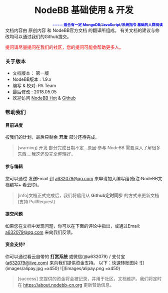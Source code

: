 <center> 

# NodeBB 基础使用 & 开发
</center>
<small style="float:right;color:blue;">

**------ 适合有一定 MongoDB/JavaScript/系统指令 基础的人群阅读** 
</small>

<br />
文档内容由 原创内容 和 NodeBB官方文档 的翻译所组成。
有关文档的建议与修改均可以通过我们的Github提交。

<font color="red">提问请尽量提问在我们的社区，您的提问可能会帮助更多人。</font>

<div id="aplayer" class="aplayer"></div>

### 关于版本
* 文档版本： 第一版
* NodeBB版本 : 1.9.x
* 编写 & 校对: PA Team
* 最后修改 : 2018.05.05
* 欢迎访问 [NodeBB Hot](https://nodebb-cn.org ) & [Github](https://github.com/NodeBB-China/)


### 帮助我们
#### 目前进度
按我们的计划，最后只剩余 **开发** 部分还待完成。

>[warning] 开发 部分完成日期不定...原因:参与 NodeBB 需要深入了解很多东西....我这还没完全整理好。

#### 参与编辑
您可以通过 发送Email 到 [a632079@qq.com](mailto:a632079@qq.com) 来申请加入编写组(备注:NodeBB文档编写+ 看云ID)。

>[info]文档正式完成后，我们将启用从 **Github定时同步** 的方式来更新文档(支持 PullRequest)

#### 提交问题
如果您在文档中发现问题，你可以在下面的评论中指出，或通过Email:  [a632079@qq.com](mailto:a632079@qq.com) 来向我们反馈。
#### 资金支持?
你可以通过看云自带的 **打赏系统**  或微信(@a632079) / 支付宝(a632079@live.com) 来向我们提供资金支持。
以下：快速转账图片
![](images/alipay.jpg =x450)  ![](images/alipay.png =x450)

>[success] 您提供的资金将会被记录，并用于社区，文档维护。我们将定时在 https://about.nodebb-cn.org 更新赞助信息。
